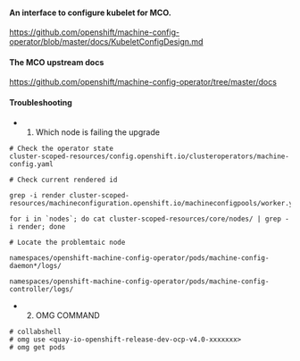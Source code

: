 #### An interface to configure kubelet for MCO.
https://github.com/openshift/machine-config-operator/blob/master/docs/KubeletConfigDesign.md
#### The MCO upstream docs
https://github.com/openshift/machine-config-operator/tree/master/docs
#### Troubleshooting
* 1. Which node is failing the upgrade
~~~
# Check the operator state
cluster-scoped-resources/config.openshift.io/clusteroperators/machine-config.yaml

# Check current rendered id

grep -i render cluster-scoped-resources/machineconfiguration.openshift.io/machineconfigpools/worker.yaml

for i in `nodes`; do cat cluster-scoped-resources/core/nodes/ | grep -i render; done
~~~

~~~
# Locate the problemtaic node

namespaces/openshift-machine-config-operator/pods/machine-config-daemon*/logs/

namespaces/openshift-machine-config-operator/pods/machine-config-controller/logs/
~~~

* 2. OMG COMMAND
~~~
# collabshell
# omg use <quay-io-openshift-release-dev-ocp-v4.0-xxxxxxx>
# omg get pods
~~~
